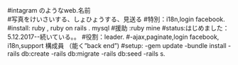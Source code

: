 #intagram のようなweb.名前  
#写真をけいさいする、しょひょうする、見送る 
#特別：i18n,login facebook.
#install: ruby , ruby on rails . mysql 
#援助 :ruby mine 
#status:はじめました：5.12.2017--続いている。。
#役割：leader. 
#-ajax,paginate,login facebook, i18n,support 構成員 （能く”back end”)
#setup: 
-gem update
-bundle install
-rails db:create
-rails db:migrate 
-rails db:seed 
-rails s.
